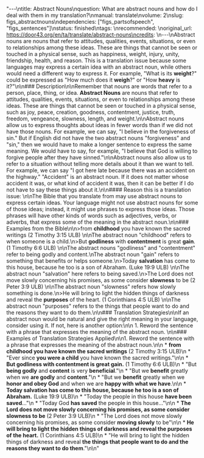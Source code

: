 "---\ntitle: Abstract Nouns\nquestion: What are abstract nouns and how do I deal with them in my translation?\nmanual: translate\nvolume: 2\nslug: figs_abstractnouns\ndependencies:  [\"figs_partsofspeech\", \"figs_sentences\"]\nstatus:  finished\ntags: \nrecommended: \noriginal_url: https://door43.org/en/ta/translate/abstract-nouns\ncredits: \n---\nAbstract nouns are nouns that refer to attitudes, qualities, events, situations, or even to relationships among these ideas. These are things that cannot be seen or touched in a physical sense, such as happiness, weight, injury, unity, friendship, health, and reason. This is a translation issue because some languages may express a certain idea with an abstract noun, while others would need a different way to express it. For example, \"What is its __weight__?\" could be expressed as \"How much does it __weigh__?\" or \"How __heavy__ is it?\"\n\n### Description\n\nRemember that nouns are words that refer to a person, place, thing, or idea. **Abstract Nouns** are nouns that refer to attitudes, qualities, events, situations, or even to relationships among these ideas. These are things that cannot be seen or touched in a physical sense, such as joy, peace, creation, goodness, contentment, justice, truth, freedom, vengeance, slowness, length, and weight.\n\nAbstract nouns allow us to express thoughts about ideas in fewer words than if we did not have those nouns. For example, we can say, \"I believe in the forgiveness of sin.\" But if English did not have the two abstract nouns \"forgiveness\" and \"sin,\" then we would have to make a longer sentence to express the same meaning. We would have to say, for example, \"I believe that God is willing to forgive people after they have sinned.\"\n\nAbstract nouns also allow us to refer to a situation without telling more details about it than we want to tell. For example, we can say \"I got here late because there was an accident on the highway.\" \"Accident\" is an abstract noun. If it does not matter whose accident it was, or what kind of accident it was, then it can be better if I do not have to say these things about it.\n\n#### Reason this is a translation issue: \n\nThe Bible that you translate from may use abstract nouns to express certain ideas. Your language might not use abstract nouns for some of those ideas; instead, it might use phrases to express those ideas. Those phrases will have other kinds of words such as adjectives, verbs, or adverbs, that express some of the meaning in the abstract noun.\n\n### Examples from the Bible\n\n>from __childhood__ you have known the sacred writings (2 Timothy 3:15 ULB) \n\nThe abstract noun \"childhood\" refers to when someone is a child.\n>But __godliness__ with __contentment__ is great __gain__. (1 Timothy 6:6 ULB) \n\nThe abstract nouns \"godliness\" and \"contentment\" refer to being godly and content.\nThe abstract noun \"gain\" refers to something that benefits or helps someone.\n>Today __salvation__ has come to this house, because he too is a son of Abraham. (Luke 19:9 ULB) \n\nThe abstract noun \"salvation\" here refers to being saved.\n>The Lord does not move slowly concerning his promises, as some consider __slowness__ to be (2 Peter 3:9 ULB) \n\nThe abstract noun \"slowness\" refers how slowly something is done.\n>He will bring to light the hidden things of darkness and reveal the __purposes__ of the heart. (1 Corinthians 4:5 ULB) \n\nThe abstract noun \"purposes\" refers to the things that people want to do and the reasons they want to do them.\n\n### Translation Strategies\n\nIf an abstract noun would be natural and give the right meaning in your language, consider using it. If not, here is another option:\n\n  1. Reword the sentence with a phrase that expresses the meaning of the abstract noun. \n\n### Examples of Translation Strategies Applied\n\n1. Reword the sentence with a phrase that expresses the meaning of the abstract noun.\n\n  * **from __childhood__  you have known the sacred writings**  (2 Timothy 3:15 ULB)\n      * \"Ever since __you were a child__  you have known the sacred writings.\"\n\n  * **But __godliness with contentment__  is great __gain__.**  (1 Timothy 6:6 ULB)\n      * \"But __being godly__ and __content__  is very __beneficial__.\"\n      * \"But we __benefit__  greatly when we __are godly__ and __content__.\"\n      * \"But we __benefit__ greatly when we __honor and obey God__ and when we are __happy with what we have__.\n\n  * **Today __salvation__  has come to this house, because he too is a son of Abraham.**  (Luke 19:9 ULB)\n      * \"Today the people in this house __have been saved__…\"\n      * \"Today God __has saved__  the people in this house…\"\n\n  * **The Lord does not move slowly concerning his promises, as some consider __slowness__  to be**  (2 Peter 3:9 ULB)\n      * \"The Lord does not move slowly concerning his promises, as some consider __moving slowly__  to be\"\n\n  * **He will bring to light the hidden things of darkness and reveal the __purposes__  of the heart.**  (1 Corinthians 4:5 ULB)\n      * \"He will bring to light the hidden things of darkness and reveal __the things that people want to do and the reasons they want to do them__.\"\n\n"
